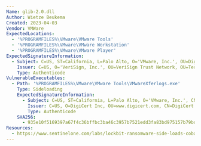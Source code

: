 ```yaml
---
Name: glib-2.0.dll
Author: Wietze Beukema
Created: 2023-04-03
Vendor: VMWare
ExpectedLocations:
  - '%PROGRAMFILES%\VMware\VMware Tools'
  - '%PROGRAMFILES%\VMware\VMware Workstation'
  - '%PROGRAMFILES%\VMware\VMware Player'
ExpectedSignatureInformation:
  - Subject: C=US, ST=California, L=Palo Alto, O='VMware, Inc.', OU=Digital ID Class 3 - Microsoft Software Validation v2, OU=Marketing, CN='VMware, Inc.'
    Issuer: C=US, O='VeriSign, Inc.', OU=VeriSign Trust Network, OU=Terms of use at https://www.verisign.com/rpa (c)09, CN=VeriSign Class 3 Code Signing 2009-2 CA
    Type: Authenticode
VulnerableExecutables:
  - Path: '%PROGRAMFILES%\VMware\VMware Tools\VMwareXferlogs.exe'
    Type: Sideloading
    ExpectedSignatureInformation:
      - Subject: C=US, ST=California, L=Palo Alto, O='VMware, Inc.', CN='VMware, Inc.'
        Issuer: C=US, O=DigiCert Inc, OU=www.digicert.com, CN=DigiCert Assured ID Code Signing CA-1
        Type: Authenticode
    SHA256:
      - 935e10f5169397a67f4c36bffbc3ba46c3957b7521edd3fa83bd975157b79bd8
Resources:
  - https://www.sentinelone.com/labs/lockbit-ransomware-side-loads-cobalt-strike-beacon-with-legitimate-vmware-utility/
---
```


